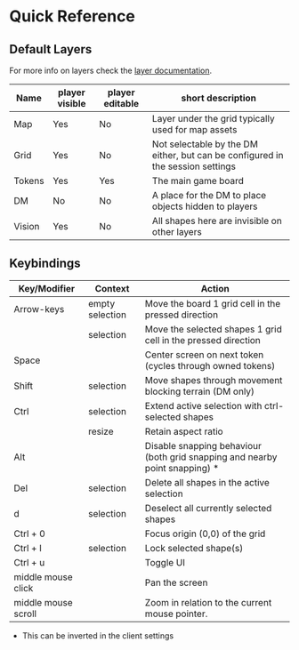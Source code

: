 # Quick Reference

## Default Layers

For more info on layers check the [layer documentation](/docs/dm/layers/).

| Name   | player visible | player editable | short description                                                              |
| ------ | -------------- | --------------- | ------------------------------------------------------------------------------ |
| Map    | Yes            | No              | Layer under the grid typically used for map assets                             |
| Grid   | Yes            | No              | Not selectable by the DM either, but can be configured in the session settings |
| Tokens | Yes            | Yes             | The main game board                                                            |
| DM     | No             | No              | A place for the DM to place objects hidden to players                          |
| Vision | Yes            | No              | All shapes here are invisible on other layers                                  |

## Keybindings

| Key/Modifier        | Context         | Action                                                                       |
| ------------------- | --------------- | ---------------------------------------------------------------------------- |
| Arrow-keys          | empty selection | Move the board 1 grid cell in the pressed direction                          |
|                     | selection       | Move the selected shapes 1 grid cell in the pressed direction                |
| Space               |                 | Center screen on next token (cycles through owned tokens)                    |
| Shift               | selection       | Move shapes through movement blocking terrain (DM only)                      |
| Ctrl                | selection       | Extend active selection with ctrl-selected shapes                            |
|                     | resize          | Retain aspect ratio                                                          |
| Alt                 |                 | Disable snapping behaviour (both grid snapping and nearby point snapping) \* |
| Del                 | selection       | Delete all shapes in the active selection                                    |
| d                   | selection       | Deselect all currently selected shapes                                       |
| Ctrl + 0            |                 | Focus origin (0,0) of the grid                                               |
| Ctrl + l            | selection       | Lock selected shape(s)                                                       |
| Ctrl + u            |                 | Toggle UI                                                                    |
| middle mouse click  |                 | Pan the screen                                                               |
| middle mouse scroll |                 | Zoom in relation to the current mouse pointer.                               |

-   This can be inverted in the client settings
